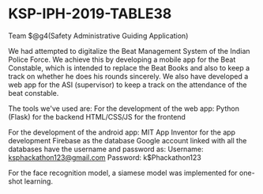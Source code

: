 # KSP-IPH-2019-TABLE38
Team $@g4(Safety Administrative Guiding Application)

We had attempted to digitalize the Beat Management System of the Indian Police Force. We achieve this by developing a mobile app for the Beat Constable, which is intended to replace the Beat Books and also to keep a track on whether he does his rounds sincerely. We also have developed a web app for the ASI (supervisor) to keep a track on the attendance of the beat constable. 


The tools we've used are:
For the development of the web app:
Python (Flask) for the backend
HTML/CSS/JS for the frontend


For the development of the android app:
MIT App Inventor for the app development
Firebase as the database
Google account linked with all the databases have the username and password as:
Username: ksphackathon123@gmail.com
Password: k$Phackathon123


For the face recognition model, a siamese model was implemented for one-shot learning.
